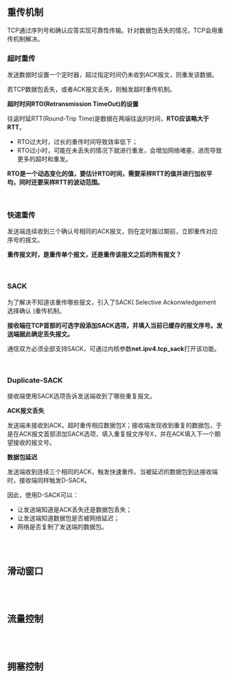 ## 重传机制

TCP通过序列号和确认应答实现可靠性传输。针对数据包丢失的情况，TCP会用重传机制解决。

### 超时重传

发送数据时设置一个定时器，超过指定时间仍未收到ACK报文，则重发该数据。

若TCP数据包丢失，或者ACK报文丢失，则触发超时重传机制。

**超时时间RTO(Retransmission TimeOut)的设置**

往返时延RTT(Round-Trip Time)是数据在两端往返的时间，**RTO应该略大于RTT**。

- RTO过大时，过长的重传时间导致效率低下；
- RTO过小时，可能在未丢失的情况下就进行重发，会增加网络堵塞，进而导致更多的超时和重发。

**RTO是一个动态变化的值，要估计RTO时间，需要采样RTT的值并进行加权平均，同时还要采样RTT的波动范围。**

<br>

### 快速重传

发送端连续收到三个确认号相同的ACK报文，则在定时器过期前，立即重传对应序号的报文。

**重传报文时，是重传单个报文，还是重传该报文之后的所有报文？**

<br>

### SACK

为了解决不知道该重传哪些报文，引入了SACK( Selective Ackonwledgement 选择确认 )重传机制。

**接收端在TCP首部的可选字段添加SACK选项，并填入当前已缓存的报文序号。发送端据此确定丢失报文。**

通信双方必须全部支持SACK，可通过内核参数**net.ipv4.tcp_sack**打开该功能。

<br>

### Duplicate-SACK

接收端使用SACK选项告诉发送端收到了哪些重复报文。

**ACK报文丢失**

发送端未接收到ACK，超时重传相应数据包X；接收端发现收到重复的数据包，于是在ACK报文首部添加SACK选项，填入重复报文序号X，并在ACK填入下一个期望接收的报文号。

**数据包延迟**

发送端收到连续三个相同的ACK，触发快速重传。当被延迟的数据包到达接收端时，接收端同样触发D-SACK。

因此，使用D-SACK可以：

- 让发送端知道是ACK丢失还是数据包丢失；
- 让发送端知道数据包是否被网络延迟；
- 网络是否复制了发送端的数据包。

<br>

<br>

## 滑动窗口



<br>

<br>

## 流量控制

<br>

<br>

## 拥塞控制

<br>

<br>